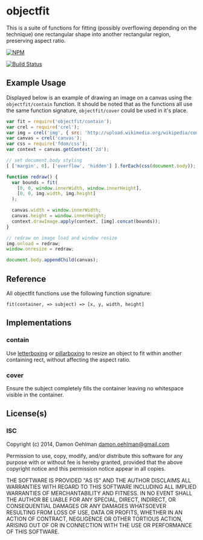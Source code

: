 # objectfit

This is a suite of functions for fitting (possibly overflowing depending on
the technique) one rectangular shape into another rectangular region,
preserving aspect ratio.


[![NPM](https://nodei.co/npm/objectfit.png)](https://nodei.co/npm/objectfit/)

[![Build Status](https://img.shields.io/travis/DamonOehlman/objectfit.svg?branch=master)](https://travis-ci.org/DamonOehlman/objectfit) 

## Example Usage

Displayed below is an example of drawing an image on a canvas using the
`objectfit/contain` function.  It should be noted that as the functions
all use the same function signature, `objectfit/cover` could be used in
it's place.

```js
var fit = require('objectfit/contain');
var crel = require('crel');
var img = crel('img', { src: 'http://upload.wikimedia.org/wikipedia/commons/thumb/4/46/Plasma_globe_60th.jpg/1024px-Plasma_globe_60th.jpg' });
var canvas = crel('canvas');
var css = require('fdom/css');
var context = canvas.getContext('2d');

// set document.body styling
[ ['margin', 0], ['overflow', 'hidden'] ].forEach(css(document.body));

function redraw() {
  var bounds = fit(
    [0, 0, window.innerWidth, window.innerHeight],
    [0, 0, img.width, img.height]
  );

  canvas.width = window.innerWidth;
  canvas.height = window.innerHeight;
  context.drawImage.apply(context, [img].concat(bounds));
}

// redraw on image load and window resize
img.onload = redraw;
window.onresize = redraw;

document.body.appendChild(canvas);

```

## Reference

All objectfit functions use the following function signature:

```
fit(container, => subject) => [x, y, width, height]
```

## Implementations

### contain

Use [letterboxing](http://en.wikipedia.org/wiki/Letterbox) or
[pillarboxing](http://en.wikipedia.org/wiki/Pillar_box_(film)) to resize
an object to fit within another containing rect, without affecting the
aspect ratio.

### cover

Ensure the subject completely fills the container leaving no whitespace
visible in the container.

## License(s)

### ISC

Copyright (c) 2014, Damon Oehlman <damon.oehlman@gmail.com>

Permission to use, copy, modify, and/or distribute this software for any
purpose with or without fee is hereby granted, provided that the above
copyright notice and this permission notice appear in all copies.

THE SOFTWARE IS PROVIDED "AS IS" AND THE AUTHOR DISCLAIMS ALL WARRANTIES WITH
REGARD TO THIS SOFTWARE INCLUDING ALL IMPLIED WARRANTIES OF MERCHANTABILITY
AND FITNESS. IN NO EVENT SHALL THE AUTHOR BE LIABLE FOR ANY SPECIAL, DIRECT,
INDIRECT, OR CONSEQUENTIAL DAMAGES OR ANY DAMAGES WHATSOEVER RESULTING FROM
LOSS OF USE, DATA OR PROFITS, WHETHER IN AN ACTION OF CONTRACT, NEGLIGENCE OR
OTHER TORTIOUS ACTION, ARISING OUT OF OR IN CONNECTION WITH THE USE OR
PERFORMANCE OF THIS SOFTWARE.

